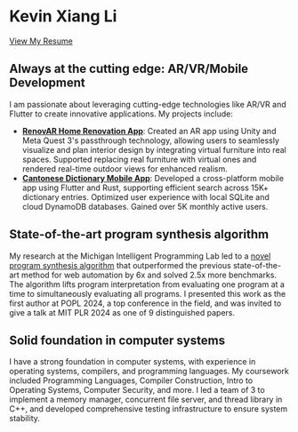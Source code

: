 # Kevin Xiang Li
[View My Resume](https://github.com/AlienKevin/resume/raw/main/resume.pdf)

## Always at the cutting edge: AR/VR/Mobile Development
I am passionate about leveraging cutting-edge technologies like AR/VR and Flutter to create innovative applications. My projects include:
- **[RenovAR Home Renovation App](https://renovar.pages.dev/)**: Created an AR app using Unity and Meta Quest 3's passthrough technology, allowing users to seamlessly visualize and plan interior design by integrating virtual furniture into real spaces. Supported replacing real furniture with virtual ones and rendered real-time outdoor views for enhanced realism.
- **[Cantonese Dictionary Mobile App](https://kevinx.li/projects/wordshk)**: Developed a cross-platform mobile app using Flutter and Rust, supporting efficient search across 15K+ dictionary entries. Optimized user experience with local SQLite and cloud DynamoDB databases. Gained over 5K monthly active users.

## State-of-the-art program synthesis algorithm
My research at the Michigan Intelligent Programming Lab led to a [novel program synthesis algorithm](https://arxiv.org/abs/2311.03705) that outperformed the previous state-of-the-art method for web automation by 6x and solved 2.5x more benchmarks. The algorithm lifts program interpretation from evaluating one program at a time to simultaneously evaluating all programs. I presented this work as the first author at POPL 2024, a top conference in the field, and was invited to give a talk at MIT PLR 2024 as one of 9 distinguished papers.

## Solid foundation in computer systems
I have a strong foundation in computer systems, with experience in operating systems, compilers, and programming languages. My coursework included Programming Languages, Compiler Construction, Intro to Operating Systems, Computer Security, and more. I led a team of 3 to implement a memory manager, concurrent file server, and thread library in C++, and developed comprehensive testing infrastructure to ensure system stability.
